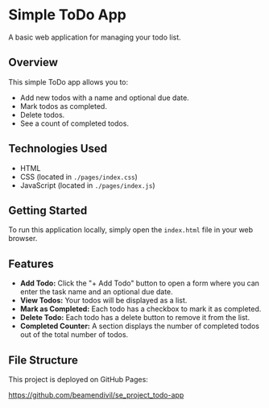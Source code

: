 # Simple ToDo App

A basic web application for managing your todo list.

## Overview

This simple ToDo app allows you to:

- Add new todos with a name and optional due date.
- Mark todos as completed.
- Delete todos.
- See a count of completed todos.

## Technologies Used

- HTML
- CSS (located in `./pages/index.css`)
- JavaScript (located in `./pages/index.js`)

## Getting Started

To run this application locally, simply open the `index.html` file in your web browser.

## Features

- **Add Todo:** Click the "+ Add Todo" button to open a form where you can enter the task name and an optional due date.
- **View Todos:** Your todos will be displayed as a list.
- **Mark as Completed:** Each todo has a checkbox to mark it as completed.
- **Delete Todo:** Each todo has a delete button to remove it from the list.
- **Completed Counter:** A section displays the number of completed todos out of the total number of todos.

## File Structure

This project is deployed on GitHub Pages:

https://github.com/beamendivil/se_project_todo-app
